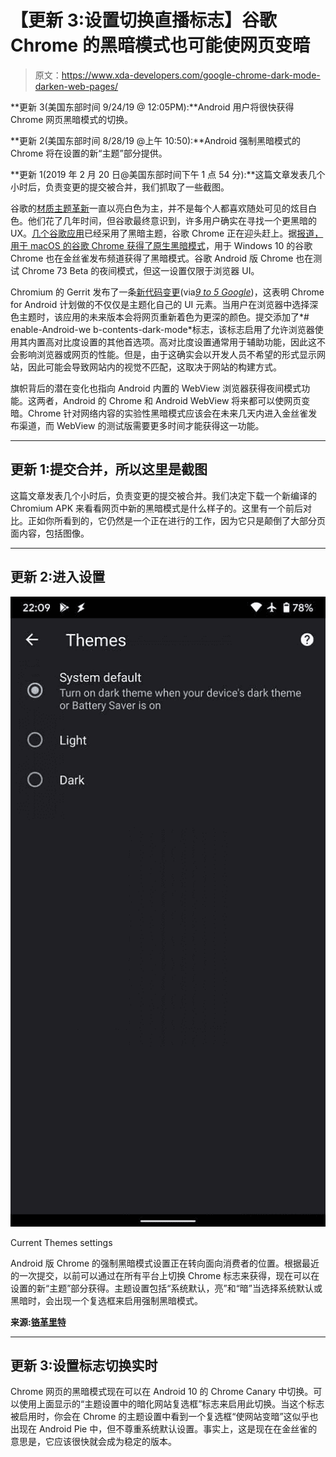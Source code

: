 # 【更新 3:设置切换直播标志】谷歌 Chrome 的黑暗模式也可能使网页变暗

> 原文：<https://www.xda-developers.com/google-chrome-dark-mode-darken-web-pages/>

**更新 3(美国东部时间 9/24/19 @ 12:05PM):**Android 用户将很快获得 Chrome 网页黑暗模式的切换。

**更新 2(美国东部时间 8/28/19 @上午 10:50):**Android 强制黑暗模式的 Chrome 将在设置的新“主题”部分提供。

**更新 1(2019 年 2 月 20 日@美国东部时间下午 1 点 54 分):**这篇文章发表几个小时后，负责变更的提交被合并，我们抓取了一些截图。

谷歌的[材质主题革新](https://www.xda-developers.com/material-design-redesign-gmail-google-photos/)一直以亮白色为主，并不是每个人都喜欢随处可见的炫目白色。他们花了几年时间，但谷歌最终意识到，许多用户确实在寻找一个更黑暗的 UX。[几个谷歌应用](https://www.xda-developers.com/youtube-dark-mode-android-roll-out/)已经采用了黑暗主题，谷歌 Chrome 正在迎头赶上。据[报道，用于 macOS 的谷歌 Chrome 获得了原生黑暗模式](https://www.xda-developers.com/google-chrome-dark-mode-macos/)，用于 Windows 10 的谷歌 Chrome 也在金丝雀发布频道获得了黑暗模式。谷歌 Android 版 Chrome 也在测试 Chrome 73 Beta 的夜间模式，但这一设置仅限于浏览器 UI。

Chromium 的 Gerrit 发布了一条[新代码变更](https://chromium-review.googlesource.com/c/chromium/src/+/1478106)(via[*9 to 5 Google*](https://9to5google.com/2019/02/19/android-chrome-webview-web-dark-mode/))，这表明 Chrome for Android 计划做的不仅仅是主题化自己的 UI 元素。当用户在浏览器中选择深色主题时，该应用的未来版本会将网页重新着色为更深的颜色。提交添加了*# enable-Android-we b-contents-dark-mode*标志，该标志启用了允许浏览器使用其内置高对比度设置的其他首选项。高对比度设置通常用于辅助功能，因此这不会影响浏览器或网页的性能。但是，由于这确实会以开发人员不希望的形式显示网站，因此可能会导致网站内的视觉不匹配，这取决于网站的构建方式。

旗帜背后的潜在变化也指向 Android 内置的 WebView 浏览器获得夜间模式功能。这两者，Android 的 Chrome 和 Android WebView 将来都可以使网页变暗。Chrome 针对网络内容的实验性黑暗模式应该会在未来几天内进入金丝雀发布渠道，而 WebView 的测试版需要更多时间才能获得这一功能。

* * *

## 更新 1:提交合并，所以这里是截图

这篇文章发表几个小时后，负责变更的提交被合并。我们决定下载一个新编译的 Chromium APK 来看看网页中新的黑暗模式是什么样子的。这里有一个前后对比。正如你所看到的，它仍然是一个正在进行的工作，因为它只是颠倒了大部分页面内容，包括图像。

* * *

## 更新 2:进入设置

 <picture>![](img/a2ef8093e4f9164eebfe34caf3d19e8a.png)</picture> 

Current Themes settings

Android 版 Chrome 的强制黑暗模式设置正在转向面向消费者的位置。根据最近的一次提交，以前可以通过在所有平台上切换 Chrome 标志来获得，现在可以在设置的新“主题”部分获得。主题设置包括“系统默认，亮”和“暗”当选择系统默认或黑暗时，会出现一个复选框来启用强制黑暗模式。

**来源:[铬革里特](https://chromium-review.googlesource.com/c/chromium/src/+/1762543)**

* * *

## 更新 3:设置标志切换实时

Chrome 网页的黑暗模式现在可以在 Android 10 的 Chrome Canary 中切换。可以使用上面显示的“主题设置中的暗化网站复选框”标志来启用此切换。当这个标志被启用时，你会在 Chrome 的主题设置中看到一个复选框“使网站变暗”这似乎也出现在 Android Pie 中，但不尊重系统默认设置。事实上，这是现在在金丝雀的意思是，它应该很快就会成为稳定的版本。